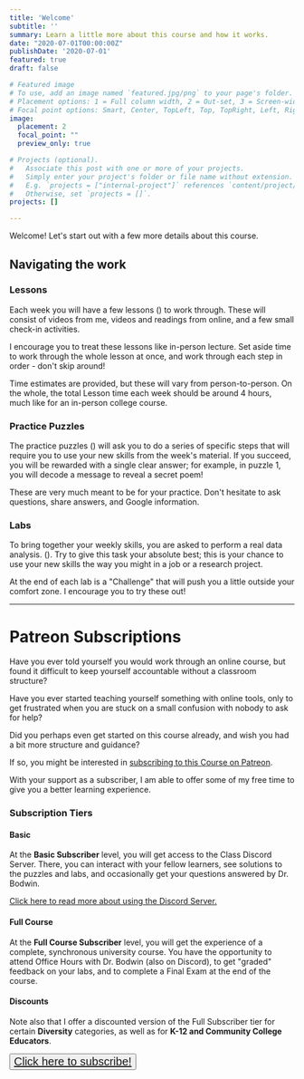 ```yaml
---
title: 'Welcome'
subtitle: ''
summary: Learn a little more about this course and how it works.
date: "2020-07-01T00:00:00Z"
publishDate: '2020-07-01'
featured: true
draft: false

# Featured image
# To use, add an image named `featured.jpg/png` to your page's folder.
# Placement options: 1 = Full column width, 2 = Out-set, 3 = Screen-width
# Focal point options: Smart, Center, TopLeft, Top, TopRight, Left, Right, BottomLeft, Bottom, BottomRight
image:
  placement: 2
  focal_point: ""
  preview_only: true

# Projects (optional).
#   Associate this post with one or more of your projects.
#   Simply enter your project's folder or file name without extension.
#   E.g. `projects = ["internal-project"]` references `content/project/deep-learning/index.md`.
#   Otherwise, set `projects = []`.
projects: []

---
```


Welcome! Let's start out with a few more details about this course.

## Navigating the work

### Lessons

Each week you will have a few lessons (<i class="fas fa-chalkboard-teacher"></i>) to work through.  These will consist
of videos from me, videos and readings from online, and a few small check-in activities.

I encourage you to treat these lessons like in-person lecture.  Set aside time to work through the whole lesson at once, and work through each step in order - don't skip around!

Time estimates are provided, but these will vary from person-to-person.  On the whole, the total Lesson time each week should be around 4 hours, much like for an in-person college course.

### Practice Puzzles

The practice puzzles (<i class="fas fa-puzzle-piece"></i>) will ask you to do a series of specific steps that will require you to use your new skills from the week's material.  If you succeed, you will be rewarded with a single clear answer; for example, in puzzle 1, you will decode a message to reveal a secret poem!

These are very much meant to be for your practice. Don't hesitate to ask questions, share answers, and Google information.

### Labs

To bring together your weekly skills, you are asked to perform a real data analysis. (<i class="fas fa-laptop-code"></i>).  Try to give this task your absolute best; this is your chance to use your new
skills the way you might in a job or a research project.

At the end of each lab is a "Challenge" that will push you a little outside your comfort zone.  I encourage you to try these out!

---


# Patreon Subscriptions

Have you ever told yourself you would work through an online course, but found it difficult to keep yourself accountable without a classroom structure?

Have you ever started teaching yourself something with online tools, only to get frustrated when you are stuck on a small confusion with nobody to ask for help?

Did you perhaps even get started on this course already, and wish you had a bit more structure and guidance?


If so, you might be interested in [subscribing to this Course on Patreon](https://www.patreon.com/kbodwin).

With your support as a subscriber, I am able to offer some of my free time to give you a better learning experience.

### Subscription Tiers

#### Basic

At the **Basic Subscriber** level, you will get access to the Class Discord Server.  There, you can interact with your fellow learners, see solutions to the puzzles and labs, and occasionally get your questions answered by Dr. Bodwin.

<a href = "/coursework/Using_Discord.html">Click here to read more about using the Discord Server. </a>

#### Full Course

At the **Full Course Subscriber** level, you will get the experience of a complete, synchronous university course.  You have the opportunity to attend Office Hours with Dr. Bodwin (also on Discord), to get "graded" feedback on your labs, and to complete a Final Exam at the end of the course.


#### Discounts

Note also that I offer a discounted version of the Full Subscriber tier for certain **Diversity** categories, as well as for **K-12 and Community College Educators**.


<button>
<div style="font-size:150%;align:center">
<a href = "https://www.patreon.com/kbodwin">Click here to subscribe!</a>
</div>
</button>
